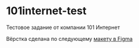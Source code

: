 # 101internet-test
Тестовое задание от компании 101 Интернет

Вёрстка сделана по следующему [макету в Figma](https://www.figma.com/file/BHfQoKTRcs3pexJkhuC9to/%D0%A2%D0%B5%D1%81%D1%82%D0%BE%D0%B2%D0%BE%D0%B5-%D0%B7%D0%B0%D0%B4%D0%B0%D0%BD%D0%B8%D0%B5---%D0%90%D0%BD%D1%82%D0%B8%D1%84%D0%B8%D0%BB%D1%8C%D1%82%D1%80?type=design&node-id=0-1&mode=design&t=IlVEQhaKYjoYYfz9-0)



